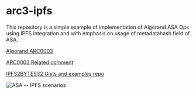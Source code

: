 # arc3-ipfs
This repository is a simple example of implementation of Algorand ASA Ops using IPFS integration and with emphasis on usage of metadatahash field of ASA.


[Algorand ARC0003](https://github.com/algorandfoundation/ARCs/issues/3)

[ARC0003 Related comment](https://github.com/algorandfoundation/ARCs/issues/3#issuecomment-913541426)

[IPFS2BYTES32 Gists and examples repo](https://github.com/emg110/ipfs2bytes32)

![ASA _--_ IPFS scenarios](https://user-images.githubusercontent.com/1900448/132204857-69626a0f-b986-48ef-bbc0-27082c0653a2.png)





